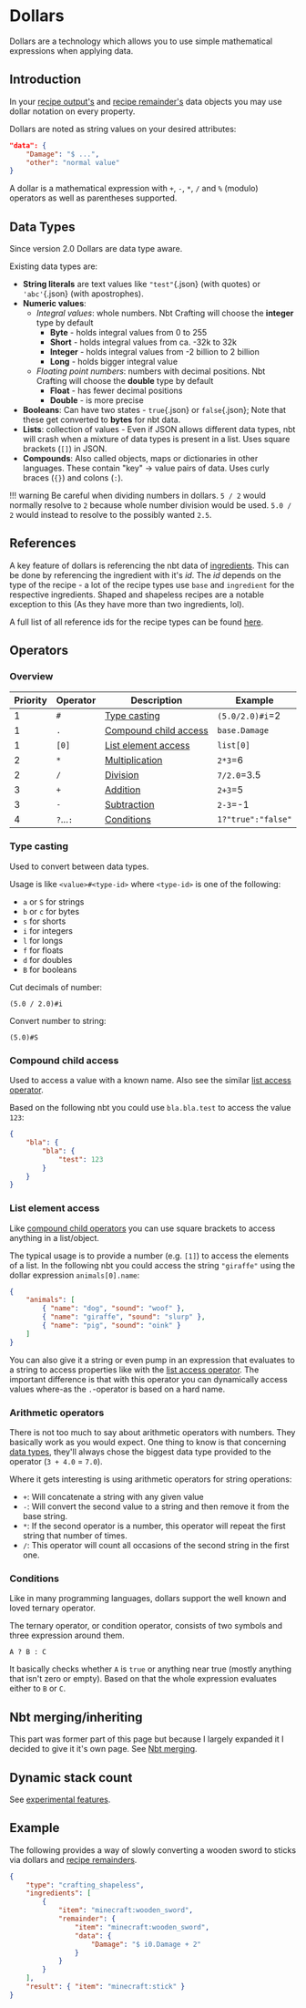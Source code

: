 # Dollars
Dollars are a technology which allows you to use simple mathematical expressions when applying data.

## Introduction
In your [recipe output's](../../recipe-parts/results) and [recipe remainder's](../../recipe-parts/ingredients/remainders) data objects you may use dollar notation on every property. 

Dollars are noted as string values on your desired attributes:

```json
"data": {
	"Damage": "$ ...",
	"other": "normal value"
}
```

A dollar is a mathematical expression with `+`, `-`, `*`, `/` and `%` (modulo) operators as well as parentheses supported.

## Data Types
Since version 2.0 Dollars are data type aware.

Existing data types are:

- **String literals** are text values like `"test"`{.json} (with quotes) or `'abc'`{.json} (with apostrophes).
- **Numeric values**:
	- *Integral values*: whole numbers. Nbt Crafting will choose the **integer** type by default
		- **Byte** - holds integral values from 0 to 255
		- **Short** - holds integral values from ca. -32k to 32k
		- **Integer** - holds integral values from -2 billion to 2 billion
		- **Long** - holds bigger integral value
	- *Floating point numbers*: numbers with decimal positions. Nbt Crafting will choose the **double** type by default
		- **Float** - has fewer decimal positions
		- **Double** - is more precise
- **Booleans**: Can have two states - `true`{.json} or `false`{.json}; Note that these get converted to **bytes** for nbt data.
- **Lists**: collection of values - Even if JSON allows different data types, nbt will crash when a mixture of data types is present in a list. Uses square brackets (`[]`) in JSON.
- **Compounds**: Also called objects, maps or dictionaries in other languages. These contain "key" -> value pairs of data. Uses curly braces (`{}`) and colons (`:`).

!!! warning
	Be careful when dividing numbers in dollars. `5 / 2` would normally resolve to `2` because whole number division would be used. `5.0 / 2` would instead to resolve to the possibly wanted `2.5`.

## References
A key feature of dollars is referencing the nbt data of [ingredients](../../recipe-parts/ingredients/ingredients). This can be done by referencing the ingredient with it's _id_. The _id_ depends on the type of the recipe - a lot of the recipe types use `base` and `ingredient` for the respective ingredients. Shaped and shapeless recipes are a notable exception to this (As they have more than two ingredients, lol).

A full list of all reference ids for the recipe types can be found [here](../dollar-references).

## Operators

### Overview

| Priority | Operator  | Description                                     | Example              |
| -------- | --------- | ----------------------------------------------- | -------------------- |
| 1        | `#`       | [Type casting](#type-casting)                   | `(5.0/2.0)#i`=2      |
| 1        | `.`       | [Compound child access](#compound-child-access) | `base.Damage`        |
| 1        | `[0]`     | [List element access](#list-element-access)     | `list[0]`            |
| 2        | `*`       | [Multiplication](#arithmetic-operators)         | `2*3`=6              |
| 2        | `/`       | [Division](#arithmetic-operators)               | `7/2.0`=3.5          |
| 3        | `+`       | [Addition](#arithmetic-operators)               | `2+3`=5              |
| 3        | `-`       | [Subtraction](#arithmetic-operators)            | `2-3`=-1             |
| 4        | `?`...`:` | [Conditions](#conditions)                       | `1?"true":"false"`   |

### Type casting

Used to convert between data types.

Usage is like `<value>#<type-id>` where `<type-id>` is one of the following:

- `a` or `S` for strings
- `b` or `c` for bytes
- `s` for shorts
- `i` for integers
- `l` for longs
- `f` for floats
- `d` for doubles
- `B` for booleans

Cut decimals of number:

`(5.0 / 2.0)#i`

Convert number to string:

`(5.0)#S`

### Compound child access
Used to access a value with a known name. Also see the similar [list access operator](#list-element-access).

Based on the following nbt you could use `bla.bla.test` to access the value `123`:

```json
{
	"bla": {
		"bla": {
			"test": 123
		}
	}
}
```

### List element access
Like [compound child operators](#compound-child-access) you can use square brackets to access anything in a list/object.

The typical usage is to provide a number (e.g. `[1]`) to access the elements of a list. In the following nbt you could access the string `"giraffe"` using the dollar expression `animals[0].name`:

```json
{
	"animals": [
		{ "name": "dog", "sound": "woof" },
		{ "name": "giraffe", "sound": "slurp" },
		{ "name": "pig", "sound": "oink" }
	]
}
```

You can also give it a string or even pump in an expression that evaluates to a string to access properties like with the [list access operator](#list-element-access). The important difference is that with this operator you can dynamically access values where-as the `.`-operator is based on a hard name.

### Arithmetic operators
There is not too much to say about arithmetic operators with numbers. They basically work as you would expect. One thing to know is that concerning [data types](#data-types), they'll always chose the biggest data type provided to the operator (`3 + 4.0` = `7.0`).

Where it gets interesting is using arithmetic operators for string operations:

- `+`: Will concatenate a string with any given value
- `-`: Will convert the second value to a string and then remove it from the base string.
- `*`: If the second operator is a number, this operator will repeat the first string that number of times.
- `/`: This operator will count all occasions of the second string in the first one.

### Conditions
Like in many programming languages, dollars support the well known and loved ternary operator.

The ternary operator, or condition operator, consists of two symbols and three expression around them.

```
A ? B : C
```

It basically checks whether `A` is `true` or anything near true (mostly anything that isn't zero or empty). Based on that the whole expression evaluates either to `B` or `C`.

## Nbt merging/inheriting
This part was former part of this page but because I largely expanded it I decided to give it it's own page. See [Nbt merging](../nbt-merging).

## Dynamic stack count
See [experimental features](../../experimental).

## Example
The following provides a way of slowly converting a wooden sword to sticks via dollars and [recipe remainders](../../recipe-parts/ingredients/remainders).

```json
{
	"type": "crafting_shapeless",
	"ingredients": [
		{
			"item": "minecraft:wooden_sword",
			"remainder": {
				"item": "minecraft:wooden_sword",
				"data": {
					"Damage": "$ i0.Damage + 2"
				}
			}
		}
	],
	"result": { "item": "minecraft:stick" }
}
```
